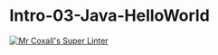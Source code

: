 # Intro-03-Java-HelloWorld

[![Mr Coxall's Super Linter](https://github.com/ICS4U-Programming-ChristopherDB/Intro-03-Java-HelloWorld/workflows/Mr%20Coxall's%20Super%20Linter/badge.svg)](https://github.com/ICS4U-Programming-ChristopherDB/Intro-03-Java-HelloWorld/actions/)
